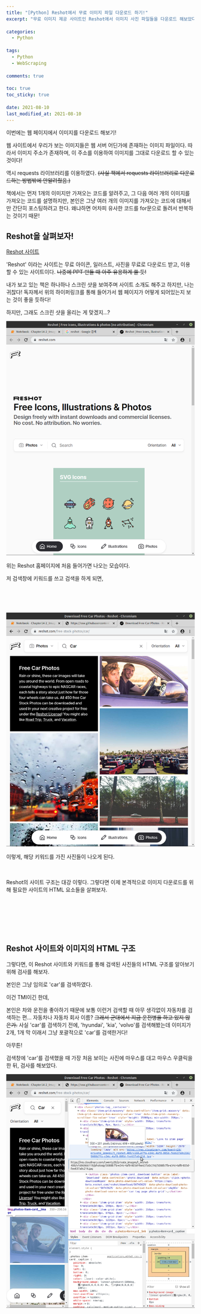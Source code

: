 ```yaml
---
title: "[Python] Reshot에서 무료 이미지 파일 다운로드 하기!"
excerpt: "무료 이미지 제공 사이트인 Reshot에서 이미지 사진 파일들을 다운로드 해보았다."

categories:
  - Python

tags:
  - Python
  - WebScraping

comments: true

toc: true
toc_sticky: true

date: 2021-08-10
last_modified_at: 2021-08-10
---
```

이번에는 웹 페이지에서 이미지를 다운로드 해보기!


웹 사이트에서 우리가 보는 이미지들은 웹 서버 어딘가에 존재하는 이미지 파일이다. 따라서 이미지 주소가 존재하며, 이 주소를 이용하여 이미지를 그대로 다운로드 할 수 있는 것이다!


역시 requests 라이브러리를 이용하였다. ~~(사실 책에서 requests 라이브러리로 다운로드하는 방법밖에 안알려줬음.)~~


책에서는 먼저 1개의 이미지만 가져오는 코드를 알려주고, 그 다음 여러 개의 이미지를 가져오는 코드를 설명하지만, 본인은 그냥 여러 개의 이미지를 가져오는 코드에 대해서만 간단히 포스팅하려고 한다. 왜냐하면 어차피 유사한 코드를 for문으로 돌려서 반복하는 것이기 때문!


## Reshot을 살펴보자!


[Reshot 사이트](https://www.reshot.com/)


'Reshot' 이라는 사이트는 무료 아이콘, 일러스트, 사진을 무료로 다운로드 받고, 이용할 수 있는 사이트이다. ~~나중에 PPT 만들 때 아주 유용하게 쓸 듯!~~


내가 보고 있는 책은 하나하나 스크린 샷을 보여주며 사이트 소개도 해주고 하지만, 나는 귀찮다! 독자께서 위의 하이퍼링크를 통해 들어가서 웹 페이지가 어떻게 되어있는지 보는 것이 좋을 듯하다!


하지만, 그래도 스크린 샷을 올리는 게 맞겠지...?


![Image](/post_images/python-5-img1.png)


위는 Reshot 홈페이지에 처음 들어가면 나오는 모습이다.


저 검색창에 키워드를 쓰고 검색을 하게 되면,


　


　
 
 
![Image](/post_images/python-5-img2.png)


이렇게, 해당 키워드를 가진 사진들이 나오게 된다.


　


Reshot의 사이트 구조는 대강 이렇다. 그렇다면 이제 본격적으로 이미지 다운로드를 위해 필요한 사이트의 HTML 요소들을 살펴보자.


　
 
 
　
 
 
　
 
 
## Reshot 사이트와 이미지의 HTML 구조


그렇다면, 이 Reshot 사이트와 키워드를 통해 검색된 사진들의 HTML 구조를 알아보기 위해 검사를 해보자.


본인은 그냥 임의로 'car'를 검색하였다.


이건 TMI이긴 한데,


본인은 차와 운전을 좋아하기 때문에 보통 이런거 검색할 때 아무 생각없이 자동차를 검색하는 편... 자동차나 자동차 회사 이름? ~~그래서 군대에서 지금 운전병을 하고 있지 않은가.~~ 사실 'car'를 검색하기 전에, 'hyundai', 'kia', 'volvo'를 검색해봤는데 이미지가 2개, 1개 막 이래서 그냥 포괄적으로 'car'를 검색한거다!


아무튼!


검색창에 'car'를 검색했을 때 가장 처음 보이는 사진에 마우스를 대고 마우스 우클릭을 한 뒤, 검사를 해보았다.


![Image](/post_images/python-5-img3.png)
